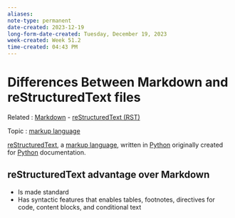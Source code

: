 ```yaml
---
aliases: 
note-type: permanent
date-created: 2023-12-19
long-form-date-created: Tuesday, December 19, 2023
week-created: Week 51.2
time-created: 04:43 PM
---
```


# Differences Between Markdown and reStructuredText files

Related : [Markdown](../3-permanent-notes-🧲/Markdown.md) - [reStructuredText (RST)](../3-permanent-notes-🧲/reStructuredText.md)

Topic : [markup language](markup%20language)

[reStructuredText](../3-permanent-notes-🧲/reStructuredText.md), a [markup language](markup%20language), written in [Python](../4-hub-notes-🚉/Python.md) originally
created for [Python](../4-hub-notes-🚉/Python.md) documentation.

## reStructuredText advantage over Markdown

- Is made standard
- Has syntactic features that enables tables, footnotes, directives for code,
  content blocks, and conditional text
